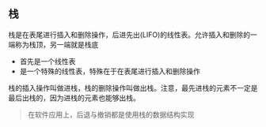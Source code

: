 ## 栈
栈是在表尾进行插入和删除操作，后进先出(LIFO)的线性表。允许插入和删除的一端称为栈顶，另一端就是栈底
  * 首先是一个线性表
  * 是一个特殊的线性表，特殊在于在表尾进行插入和删除操作

栈的插入操作叫做进栈，栈的删除操作叫做出栈。注意，最先进栈的元素不一定是最后出栈的，因为进栈的元素也能够出栈。


> 在软件应用上，后退与撤销都是使用栈的数据结构实现